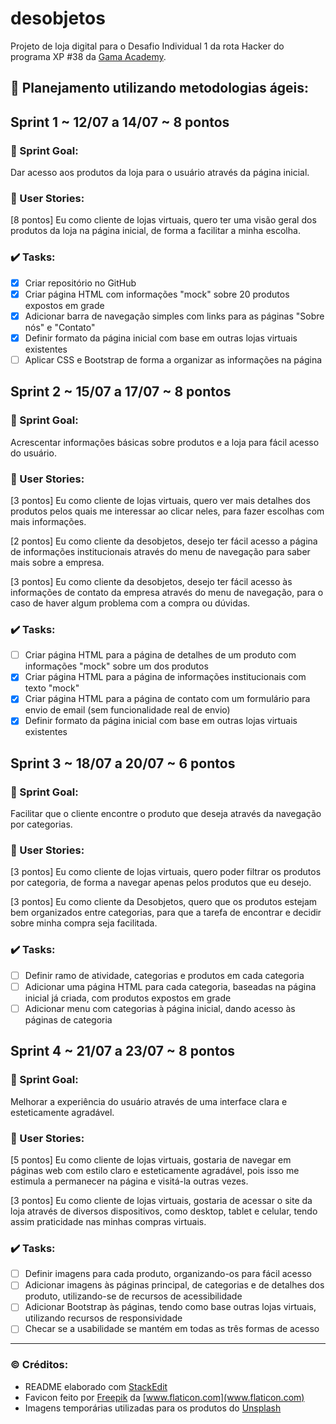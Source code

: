 # **desobjetos**

Projeto de loja digital para o Desafio Individual 1 da rota Hacker do programa XP #38 da [Gama Academy](https://www.gama.academy/).

## 📅 **Planejamento utilizando metodologias ágeis:**

## Sprint 1 ~ 12/07 a 14/07 ~ 8 pontos

### 🎯 Sprint Goal:

Dar acesso aos produtos da loja para o usuário através da página inicial.

### 👥 User Stories:

[8 pontos] Eu como cliente de lojas virtuais, quero ter uma visão geral dos produtos da loja na página inicial, de forma a facilitar a minha escolha.

### ✔️ Tasks:

 - [x] Criar repositório no GitHub
 - [x] Criar página HTML com informações "mock" sobre 20 produtos expostos em grade
 - [x] Adicionar barra de navegação simples com links para as páginas "Sobre nós" e "Contato"
 - [x] Definir formato da página inicial com base em outras lojas virtuais existentes
 - [ ] Aplicar CSS e Bootstrap de forma a organizar as informações na página

## Sprint 2 ~ 15/07 a 17/07 ~ 8 pontos

### 🎯 Sprint Goal:

Acrescentar informações básicas sobre produtos e a loja para fácil acesso do usuário.

### 👥 User Stories:

[3 pontos] Eu como cliente de lojas virtuais, quero ver mais detalhes dos produtos pelos quais me interessar ao clicar neles, para fazer escolhas com mais informações.

[2 pontos] Eu como cliente da desobjetos, desejo ter fácil acesso a página de informações institucionais através do menu de navegação para saber mais sobre a empresa.

[3 pontos] Eu como cliente da desobjetos, desejo ter fácil acesso às informações de contato da empresa através do menu de navegação, para o caso de haver algum problema com a compra ou dúvidas.

### ✔️ Tasks:

 - [ ] Criar página HTML para a página de detalhes de um produto com informações "mock" sobre um dos produtos
 - [x] Criar página HTML para a página de informações institucionais com texto "mock"
 - [x] Criar página HTML para a página de contato com um formulário para envio de email (sem funcionalidade real de envio)
 - [x] Definir formato da página inicial com base em outras lojas virtuais existentes

## Sprint 3 ~ 18/07 a 20/07 ~ 6 pontos

### 🎯 Sprint Goal:

Facilitar que o cliente encontre o produto que deseja através da navegação por categorias.

### 👥 User Stories:

[3 pontos] Eu como cliente de lojas virtuais, quero poder filtrar os produtos por categoria, de forma a navegar apenas pelos produtos que eu desejo.

[3 pontos] Eu como cliente da Desobjetos, quero que os produtos estejam bem organizados entre categorias, para que a tarefa de encontrar e decidir sobre minha compra seja facilitada.

### ✔️ Tasks:

 - [ ] Definir ramo de atividade, categorias e produtos em cada categoria
 - [ ] Adicionar uma página HTML para cada categoria, baseadas na página inicial já criada, com produtos expostos em grade
 - [ ] Adicionar menu com categorias à página inicial, dando acesso às páginas de categoria

## Sprint 4 ~ 21/07 a 23/07 ~ 8 pontos

### 🎯 Sprint Goal:

Melhorar a experiência do usuário através de uma interface clara e esteticamente agradável.

### 👥 User Stories:

[5 pontos] Eu como cliente de lojas virtuais, gostaria de navegar em páginas web com estilo claro e esteticamente agradável, pois isso me estimula a permanecer na página e visitá-la outras vezes.

[3 pontos] Eu como cliente de lojas virtuais, gostaria de acessar o site da loja através de diversos dispositivos, como desktop, tablet e celular, tendo assim praticidade nas minhas compras virtuais.

### ✔️ Tasks:

 - [ ] Definir imagens para cada produto, organizando-os para fácil acesso
 - [ ] Adicionar imagens às páginas principal, de categorias e de detalhes dos produto, utilizando-se de recursos de acessibilidade
 - [ ] Adicionar Bootstrap às páginas, tendo como base outras lojas virtuais, utilizando recursos de responsividade
 - [ ] Checar se a usabilidade se mantém em todas as três formas de acesso

<hr>

### ©️ Créditos:
- README elaborado com [StackEdit](https://stackedit.io/)
- Favicon feito por [Freepik](https://www.freepik.com) da [www.flaticon.com](www.flaticon.com)
- Imagens temporárias utilizadas para os produtos do [Unsplash](https://unsplash.com/)
